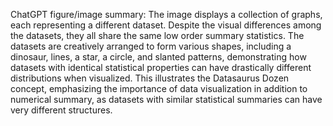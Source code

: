ChatGPT figure/image summary: The image displays a collection of graphs, each representing a different dataset. Despite the visual differences among the datasets, they all share the same low order summary statistics. The datasets are creatively arranged to form various shapes, including a dinosaur, lines, a star, a circle, and slanted patterns, demonstrating how datasets with identical statistical properties can have drastically different distributions when visualized. This illustrates the Datasaurus Dozen concept, emphasizing the importance of data visualization in addition to numerical summary, as datasets with similar statistical summaries can have very different structures.
